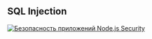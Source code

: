 ## SQL Injection

[![Безопасность приложений Node.js Security](https://img.youtube.com/vi/Pdfo1G-gI6s/0.jpg)](https://www.youtube.com/watch?v=Pdfo1G-gI6s)
